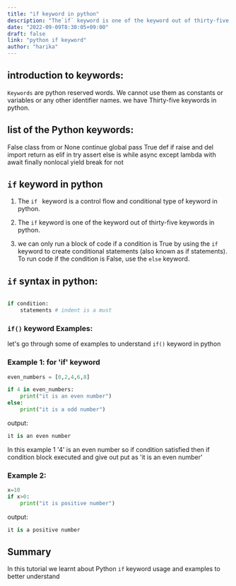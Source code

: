 ```yaml
---
title: "if keyword in python"
description: "The`if` keyword is one of the keyword out of thirty-five keywords in python"
date: "2022-09-09T8:30:05+09:00"
draft: false
link: "python if keyword"
author: "harika"
---
```


## introduction to keywords:

`Keywords` are python reserved words.
We cannot use them as constants or variables or any other identifier names.
we have Thirty-five keywords in python.

## list of the Python keywords:

False               class               from                or
None                continue            global              pass
True                def                 if                  raise
and                 del                 import              return
as                  elif                in                  try
assert              else                is                  while
async               except              lambda              with
await               finally             nonlocal            yield
break               for                 not  


## `if` keyword in python

1. The `if ` keyword is a control flow and conditional type of keyword in python. 

2. The `if` keyword is one of the keyword out of thirty-five keywords in python.

3. we can only run a block of code if a condition is True by using the `if` keyword to create conditional statements (also known as if statements).
To run code if the condition is False, use the `else` keyword.

## `if` syntax in python:

```python

if condition:
    statements # indent is a must
```

### `if()` keyword Examples:

let's go through some of examples to understand `if()` keyword in python


### Example 1: for 'if' keyword

```python
even_numbers = [0,2,4,6,8]

if 4 in even_numbers:
    print("it is an even number")
else:
    print("it is a odd number")
```
output:

```python
it is an even number
```
In this example 1 '4' is an even number so if condition satisfied then if condition block executed and give out put as 'it is an even number'

### Example 2:

```python
x=10
if x>0:
    print("it is positive number")
```

output:

```python
it is a positive number
```
## Summary
In this tutorial we learnt about Python `if` keyword usage and examples to better understand